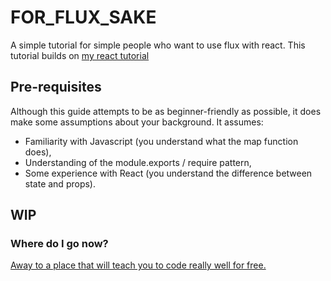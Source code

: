 # FOR_FLUX_SAKE
A simple tutorial for simple people who want to use flux with react.
This tutorial builds on [my react tutorial](https://github.com/MIJOTHY/REACT_SCHMEACT)

## Pre-requisites
Although this guide attempts to be as beginner-friendly as possible, it does make some assumptions about your background. It assumes:
 * Familiarity with Javascript (you understand what the map function does),
 * Understanding of the module.exports / require pattern,
 * Some experience with React (you understand the difference between state and props).

## WIP

### Where do I go now?
[Away to a place that will teach you to code really well for free.](http://foundersandcoders.org/apply.html)  
